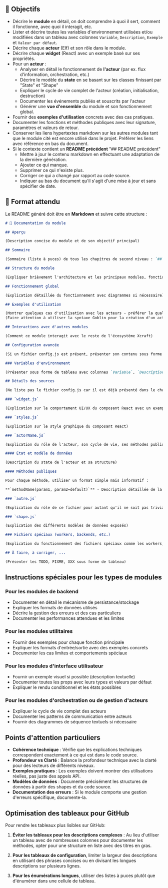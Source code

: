 ## 🎯 Objectifs

- Décrire le **module** en détail, on doit comprendre à quoi il sert, comment il fonctionne, avec quoi il interagit, etc.
- Lister et décrire toutes les variables d'environnement utilisées et/ou modifiées dans un tableau avec colonnes `Variable`, `Description`, `Exemple` et `Valeur par défaut`.
- Décrire chaque **acteur** (Elf) et son rôle dans le module.
- Décrire chaque **widget** (React) avec un exemple basé sur ses propriétés.
- Pour un **acteur** :
  - Analyser en détail le fonctionnement de **l'acteur** (par ex. flux d'information, orchestration, etc.)
  - Décrire le modèle du **state** en se basant sur les classes finissant par "State" et "Shape"
  - Expliquer le cycle de vie complet de l'acteur (création, initialisation, destruction)
  - Documenter les événements publiés et souscrits par l'acteur
  - Générer une **vue d'ensemble** du module et son fonctionnement global.
- Fournir des **exemples d'utilisation** concrets avec des cas pratiques.
- Documenter les fonctions et méthodes publiques avec leur signature, paramètres et valeurs de retour.
- Conserver les liens hypertextes markdown sur les autres modules tant que le module cité est encore utilisé dans le projet. Préférer les liens avec référence en bas du document.
- Si le contexte contient un **README précédent** "## README précédent"
  - Mettre à jour le contenu markdown en effectuant une adaptation de la dernière génération.
  - Ajouter ce qui manque.
  - Supprimer ce qui n'existe plus.
  - Corriger ce qui a changé par rapport au code source.
  - Indiquer au bas du document qu'il s'agit d'une mise à jour et sans spécifier de date.

## 📑 Format attendu

Le README généré doit être en **Markdown** et suivre cette structure :

```markdown
# 📘 Documentation du module

## Aperçu

(Description concise du module et de son objectif principal)

## Sommaire

(Sommaire (liste à puces) de tous les chapitres de second niveau : `##`)

## Structure du module

(Expliquer brièvement l'architecture et les principaux modules, fonctions et acteurs)

## Fonctionnement global

(Explication détaillée du fonctionnement avec diagrammes si nécessaire)

## Exemples d'utilisation

(Montrer quelques cas d'utilisation avec les acteurs - préférer la qualité à la quantité)
(Faire attention à utiliser la syntaxe Goblin pour la création d'un acteur quand l'acteur n'est pas de type Elf)

## Interactions avec d'autres modules

(Comment ce module interagit avec le reste de l'écosystème Xcraft)

## Configuration avancée

(Si un fichier config.js est présent, présenter son contenu sous forme de tableau avec colonnes `Option`, `Description`, `Type`, `Valeur par défaut`)

### Variables d'environnement

(Présenter sous forme de tableau avec colonnes `Variable`, `Description`, `Exemple`, `Valeur par défaut`)

## Détails des sources

(Ne liste pas le fichier config.js car il est déjà présenté dans le chapitre "Configuration avancée")

### `widget.js`

(Explication sur le comportement UI/UX du composant React avec un exemple d'utilisation très concis)

### `styles.js`

(Explication sur le style graphique du composant React)

### `actorName.js`

(Explication du rôle de l'acteur, son cycle de vie, ses méthodes publiques)

#### État et modèle de données

(Description du state de l'acteur et sa structure)

#### Méthodes publiques

Pour chaque méthode, utiliser un format simple mais informatif :

**`methodName(param1, param2=default)`** - Description détaillée de la méthode expliquant clairement son but, son fonctionnement et ses cas d'utilisation.

### `autre.js`

(Explication du rôle de ce fichier pour autant qu'il ne soit pas trivial)

### `shape.js`

(Explication des différents modèles de données exposés)

### Fichiers spéciaux (workers, backends, etc.)

(Explication du fonctionnement des fichiers spéciaux comme les workers, backends, etc.)

## À faire, à corriger, ...

(Présenter les TODO, FIXME, XXX sous forme de tableau)
```

## Instructions spéciales pour les types de modules

### Pour les modules de backend

- Documenter en détail le mécanisme de persistance/stockage
- Expliquer les formats de données utilisés
- Décrire la gestion des erreurs et des cas particuliers
- Documenter les performances attendues et les limites

### Pour les modules utilitaires

- Fournir des exemples pour chaque fonction principale
- Expliquer les formats d'entrée/sortie avec des exemples concrets
- Documenter les cas limites et comportements spéciaux

### Pour les modules d'interface utilisateur

- Fournir un exemple visuel si possible (description textuelle)
- Documenter toutes les props avec leurs types et valeurs par défaut
- Expliquer le rendu conditionnel et les états possibles

### Pour les modules d'orchestration ou de gestion d'acteurs

- Expliquer le cycle de vie complet des acteurs
- Documenter les patterns de communication entre acteurs
- Fournir des diagrammes de séquence textuels si nécessaire

## Points d'attention particuliers

- **Cohérence technique** : Vérifie que les explications techniques correspondent exactement à ce qui est dans le code source.
- **Profondeur vs Clarté** : Balance la profondeur technique avec la clarté pour des lecteurs de différents niveaux.
- **Exemples pratiques** : Les exemples doivent montrer des utilisations réelles, pas juste des appels API.
- **Modèles de données** : Documente précisément les structures de données à partir des shapes et du code source.
- **Documentation des erreurs** : Si le module comporte une gestion d'erreurs spécifique, documente-la.

## Optimisation des tableaux pour GitHub

Pour rendre les tableaux plus lisibles sur GitHub:

1. **Éviter les tableaux pour les descriptions complexes** : Au lieu d'utiliser un tableau avec de nombreuses colonnes pour documenter les méthodes, opter pour une structure en liste avec des titres en gras.

2. **Pour les tableaux de configuration**, limiter la largeur des descriptions en utilisant des phrases concises ou en divisant les longues descriptions sur plusieurs lignes.

3. **Pour les énumérations longues**, utiliser des listes à puces plutôt que d'énumérer dans une cellule de tableau.

